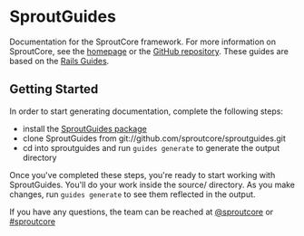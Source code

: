 SproutGuides
============

Documentation for the SproutCore framework. For more information on SproutCore,
see the [homepage](http://www.sproutcore.com) or the [GitHub repository](https://github.com/sproutcore/sproutcore).
These guides are based on the [Rails Guides](http://guides.rubyonrails.org/).


## Getting Started

In order to start generating documentation, complete the following steps:

- install the [SproutGuides package](http://guides-pkg.strobeapp.com/Guides.pkg)
- clone SproutGuides from git://github.com/sproutcore/sproutguides.git
- cd into sproutguides and run `guides generate` to generate the output directory

Once you've completed these steps, you're ready to start working with
SproutGuides. You'll do your work inside the source/ directory. As you make
changes, run `guides generate` to see them reflected in the output.

If you have any questions, the team can be reached at [@sproutcore](http://twitter.com/#!/sproutcore)
or [#sproutcore](irc://irc.freenode.net/sproutcore)